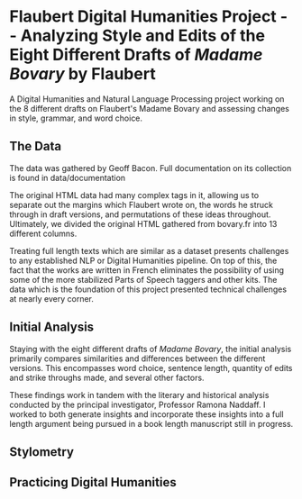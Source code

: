 # Flaubert Digital Humanities Project -- Analyzing Style and Edits of the Eight Different Drafts of *Madame Bovary* by Flaubert

A Digital Humanities and Natural Language Processing project working on the 8 different drafts on Flaubert's Madame Bovary and assessing changes in style, grammar, and word choice.

## The Data

The data was gathered by Geoff Bacon. Full documentation on its collection is found in data/documentation

The original HTML data had many complex tags in it, allowing us to separate out the margins which Flaubert wrote on, the words he struck through in draft versions, and permutations of these ideas throughout. Ultimately, we divided the original HTML gathered from bovary.fr into 13 different columns.

Treating full length texts which are similar as a dataset presents challenges to any established NLP or Digital Humanities pipeline. On top of this, the fact that the works are written in French eliminates the possibility of using some of the more stabilized Parts of Speech taggers and other kits. The data which is the foundation of this project presented technical challenges at nearly every corner.

## Initial Analysis

Staying with the eight different drafts of *Madame Bovary*, the initial analysis primarily compares similarities and differences between the different versions. This encompasses word choice, sentence length, quantity of edits and strike throughs made, and several other factors.

These findings work in tandem with the literary and historical analysis conducted by the principal investigator, Professor Ramona Naddaff. I worked to both generate insights and incorporate these insights into a full length argument being pursued in a book length manuscript still in progress.

## Stylometry

## Practicing Digital Humanities
